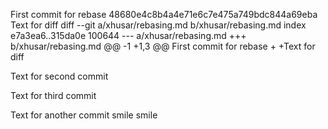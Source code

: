 First commit for rebase
48680e4c8b4a4e71e6c7e475a749bdc844a69eba
Text for diff
diff --git a/xhusar/rebasing.md b/xhusar/rebasing.md
index e7a3ea6..315da0e 100644
--- a/xhusar/rebasing.md
+++ b/xhusar/rebasing.md
@@ -1 +1,3 @@
 First commit for rebase
+
+Text for diff

Text for second commit

Text for third commit

Text for another commit
smile 
smile
